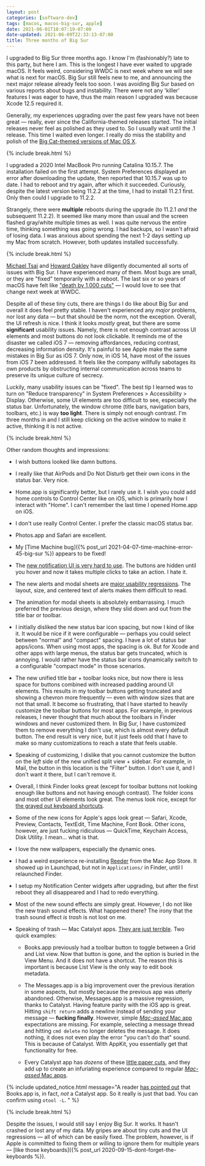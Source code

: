 ```yaml
---
layout: post
categories: [software-dev]
tags: [macos, macos-big-sur, apple]
date: 2021-06-01T10:07:19-07:00
date-updated: 2021-06-09T22:33:13-07:00
title: Three months of Big Sur
---
```


I upgraded to Big Sur three months ago. I know I'm (fashionably?) late to this party, but here I am. This is the longest I have ever waited to upgrade macOS. It feels weird, considering WWDC is next week where we will see what is next for macOS. Big Sur still feels new to me, and announcing the next major release already feels too soon. I was avoiding Big Sur based on various reports about bugs and instability. There were not any 'killer' features I was eager to have, thus the main reason I upgraded was because Xcode 12.5 required it.

<!--excerpt-->

Generally, my experiences upgrading over the past few years have not been great &mdash; really, ever since the California-themed releases started. The initial releases never feel as polished as they used to. So I usually wait until the .1 release. This time I waited even longer. I really do miss the stability and polish of the [Big Cat-themed versions of Mac OS X](http://morrick.me/archives/9220).

{% include break.html %}

I upgraded a 2020 Intel MacBook Pro running Catalina 10.15.7. The installation failed on the first attempt. System Preferences displayed an error after downloading the update, then reported that 10.15.7 was up to date. I had to reboot and try again, after which it succeeded. Curiously, despite the latest version being 11.2.2 at the time, I had to install 11.2.1 first. Only then could I upgrade to 11.2.2.

Strangely, there were **multiple** reboots during the upgrade (to 11.2.1 _and_ the subsequent 11.2.2). It seemed like many more than usual and the screen flashed gray/white multiple times as well. I was quite nervous the entire time, thinking something was going wrong. I had backups, so I wasn't afraid of losing data. I was anxious about spending the next 1-2 days setting up my Mac from scratch. However, both updates installed successfully.

{% include break.html %}

[Michael Tsai](https://mjtsai.com/blog/2021/05/24/remaining-issues-in-big-sur/) and [Howard Oakley](https://eclecticlight.co/2021/04/29/big-sur-11-3-bug-tracker/) have diligently documented all sorts of issues with Big Sur. I have experienced many of them. Most bugs are small, or they are "fixed" temporarily with a reboot. The last six or so years of macOS have felt like ["death by 1,000 cuts"](https://mjtsai.com/blog/2019/10/16/catalina-vista/) &mdash; I would love to see that change next week at WWDC.

Despite all of these tiny cuts, there are things I do like about Big Sur and overall it does feel pretty stable. I haven't experienced any _major_ problems, nor lost any data &mdash; but that should be the norm, not the exception. Overall, the UI refresh is nice. I think it looks _mostly_ great, but there are some **significant** usability issues. Namely, there is not enough contrast across UI elements and most buttons do not look clickable. It reminds me of the disaster we called iOS 7 &mdash; removing affordances, reducing contrast, decreasing information density. It's painful to see Apple make the same mistakes in Big Sur as iOS 7. Only now, in iOS 14, have most of the issues from iOS 7 been addressed. It feels like the company willfully sabotages its own products by obstructing internal communication across teams to preserve its unique culture of secrecy.

Luckily, many usability issues can be "fixed". The best tip I learned was to turn on "Reduce transparency" in System Preferences > Accessibility > Display. Otherwise, some UI elements are too difficult to see, especially the status bar. Unfortunately, the window chrome (title bars, navigation bars, toolbars, etc.) is way **too light**. There is simply not enough contrast. I'm three months in and I still keep clicking on the active window to make it active, thinking it is not active.

{% include break.html %}

Other random thoughts and impressions:

- I wish buttons looked like damn buttons.

- I really like that AirPods and Do Not Disturb get their own icons in the status bar. Very nice.

- Home.app is significantly better, but I rarely use it. I wish you could add home controls to Control Center like on iOS, which is primarily how I interact with "Home". I can't remember the last time I opened Home.app on iOS.

- I don't use really Control Center. I prefer the classic macOS status bar.

- Photos.app and Safari are excellent.

- My [Time Machine bug]({% post_url 2021-04-07-time-machine-error-45-big-sur %}) appears to be fixed!

- The [new notification UI is very hard to use](https://neil.computer/notes/apple-ux-ui-is-regressing/). The buttons are hidden until you hover and now it takes multiple clicks to take an action. I hate it.

- The new alerts and modal sheets are [major usability regressions](https://mjtsai.com/blog/2020/07/03/big-surs-narrow-alerts/). The layout, size, and centered text of alerts makes them difficult to read.

- The animation for modal sheets is absolutely embarrassing. I much preferred the previous design, where they slid down and out from the title bar or toolbar.

- I initially disliked the new status bar icon spacing, but now I kind of like it. It would be nice if it were configurable &mdash; perhaps you could select between "normal" and "compact" spacing. I have a lot of status bar apps/icons. When using most apps, the spacing is ok. But for Xcode and other apps with large menus, the status bar gets truncated, which is annoying. I would rather have the status bar icons dynamically switch to a configurable "compact mode" in those scenarios.

- The new unified title bar + toolbar looks nice, but now there is less space for buttons combined with increased padding around UI elements. This results in my toolbar buttons getting truncated and showing a chevron more frequently &mdash; even with window sizes that are not that small. It become so frustrating, that I have started to heavily customize the toolbar buttons for most apps. For example, in previous releases, I never thought that much about the toolbars in Finder windows and never customized them. In Big Sur, I have customized them to remove everything I don't use, which is almost every default button. The end result is very nice, but it just feels odd that I have to make so many customizations to reach a state that feels usable.

- Speaking of customizing, I dislike that you cannot customize the button on the _left_ side of the new unified split view + sidebar. For example, in Mail, the button in this location is the "Filter" button. I don't use it, and I don't want it there, but I can't remove it.

- Overall, I think Finder looks great (except for toolbar buttons not looking enough like buttons and not having enough contrast). The folder icons and most other UI elements look great. The menus look nice, except for [the grayed out keyboard shortcuts](https://mjtsai.com/blog/2021/03/24/big-surs-gray-menu-keyboard-shortcuts/).

- Some of the new icons for Apple's apps look great &mdash; Safari, Xcode, Preview, Contacts, TextEdit, Time Machine, Font Book. Other icons, however, are just fucking ridiculous &mdash; QuickTime, Keychain Access, Disk Utility. I mean... what is that.

- I love the new wallpapers, especially the dynamic ones.

- I had a weird experience re-installing [Reeder](https://www.reederapp.com) from the Mac App Store. It showed up in Launchpad, but not in `Applications/` in Finder, until I relaunched Finder.

- I setup my Notification Center widgets after upgrading, but after the first reboot they all disappeared and I had to redo everything.

- Most of the new sound effects are simply great. However, I do not like the new trash sound effects. What happened there? The irony that the trash sound effect _is trash_ is not lost on me.

- Speaking of trash &mdash; Mac Catalyst apps. [They are just terrible](https://pilky.me/apples-developer-app/). Two quick examples:
    - Books.app previously had a toolbar button to toggle between a Grid and List view. Now that button is gone, and the option is buried in the View Menu. And it does not have a shortcut. The reason this is important is because List View is the only way to edit book metadata.

    - The Messages.app is a big improvement over the previous iteration in some aspects, but mostly because the previous app was utterly abandoned. Otherwise, Messages.app is a massive regression, thanks to Catalyst. Having feature parity with the iOS app is great. Hitting `shift return` adds a newline instead of sending your message &mdash; **fucking finally**. However, simple [_Mac-assed_ Mac app](https://inessential.com/2020/03/19/proxyman) expectations are missing. For example, selecting a message thread and hitting `cmd delete` no longer deletes the message. It does nothing, it does not even play the error "you can't do that" sound. This is because of Catalyst. With AppKit, you essentially get that functionality for free.

    - Every Catalyst app has _dozens_ of these [little paper cuts](https://daringfireball.net/linked/2019/10/08/catalysts-glaring-shortcomings), and they add up to create an infuriating experience compared to regular [_Mac-assed_ Mac apps](https://inessential.com/2020/03/19/proxyman).

{% include updated_notice.html
message="A reader [has pointed out](https://github.com/jessesquires/jessesquires.com/issues/150) that Books.app is, in fact, _not_ a Catalyst app. So it really is just that bad. You can confirm using `otool -L`.
" %}

{% include break.html %}

Despite the issues, I would still say I enjoy Big Sur. It works. It hasn't crashed or lost any of my data. My gripes are about tiny cuts and the UI regressions &mdash; all of which can be easily fixed. The problem, however, is if Apple is committed to fixing them or willing to ignore them for multiple years &mdash; [like those keyboards]({% post_url 2020-09-15-dont-forget-the-keyboards %}).
